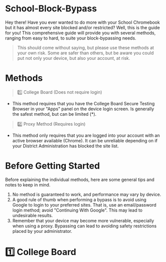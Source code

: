 # School-Block-Bypass

Hey there! Have you ever wanted to do more with your School Chromebook but it has almost every site blocked and/or restricted? Well, this is the guide for you! This comprehensive guide will provide you with several methods, ranging from easy to hard, to suite your block-bypassing needs.

> This should come without saying, but please use these methods at your own risk. Some are safer than others, but be aware you could put not only your device, but also your account, at risk.

# Methods
> 1️⃣ College Board (Does not require login)
- This method requires that you have the College Board Secure Testing Browser in your "Apps" panel on the device login screen. Is generally the safest method, but can be limited (*).
> 2️⃣ Proxy Method (Requires login)
- This method only requires that you are logged into your account with an active browser available (Chrome). It can be unreliable depending on if your District Administration has blocked the site list.

# Before Getting Started
Before explaining the individual methods, here are some general tips and notes to keep in mind.

1. No method is guaranteed to work, and performance may vary by device.
2. A good rule of thumb when performing a bypass is to avoid using Google to login to your preferred sites. That is, use an email/password login method; avoid "Continuing With Google". This may lead to undesirable results.
3. Remember that your device may become more vulnerable, especially when using a proxy. Bypassing can lead to avoiding safety restrictions placed by your administrator.
 
# 1️⃣ College Board

